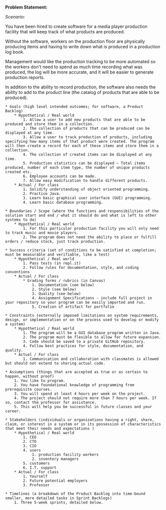 __Problem Statement:__

*Scenario:*

You have been hired to create software for a media player production facility that will keep track of what products are produced. 

Without the software, workers on the production floor are physically producing items and having to write down what is produced in a production log book. 

Management would like the production tracking to be more automated so the workers don't need to spend as much time recording what was produced, the log will be more accurate, and it will be easier to generate production reports. 

In addition to the ability to record production, the software also needs the ability to add to the product line (the catalog of products that are able to be produced).

    * Goals (high level intended outcomes; for software, a Product Backlog)
        * Hypothetical / Real world
            1. Allow a user to add new products that are able to be produced and store them in a collection.
            2. The collection of products that can be produced can be displayed at any time.
            3. Allow a user to track production of products, including specifying how many items of that product were created. The program will then create a record for each of these items and store them in a collection.
            4. The collection of created items can be displayed at any time.
            5. Production statistics can be displayed – Total items produced, number of each item type, the number of unique products created etc.
            6. Employee accounts can be made.
            7. Allow easy modification to handle different products.
        * Actual / For class
            1. Solidify understanding of object oriented programming. 
            2. Practice Java.
            3. Learn basic graphical user interface (GUI) programming. 
            4. Learn basic database programming. 
            
    * Boundaries / Scope (where the functions and responsibilities of the solution start and end / what it should do and what is left to other systems to do)
        * Hypothetical / Real world
            1. For this particular production facility you will only need to track music and movie players.
            2. The program does not need the ability to place or fulfill orders / reduce stock, just track production.
            
    * Success criteria (set of conditions to be satisfied at completion; must be measurable and verifiable, like a test)
        * Hypothetical / Real world
            1. Pass tests (in repl.it)
            2. Follow rules for documentation, style, and coding conventions 
        * Actual / For class
            * Grading forms / rubrics (in Canvas)
                1. Documentation (see below)
                2. Style (see below)
                3. Quality (see below)
                4. Assignment Specifications - include full project in your repository so your program can be easily imported and run.
                5. Creation of artifact for portfolio 
            
    * Constraints (externally imposed limitations on system requirements, design, or implementation or on the process used to develop or modify a system)
        * Hypothetical / Real world
            1. The program will be a GUI database program written in Java. 
            2. The program must be flexible to allow for future expansion. 
            3. Code should be saved to a private GitHub repository. 
            4. Follow best practices for style, documentation, and quality. 
        * Actual / For class
            1. Communication and collaboration with classmates is allowed but should not extend to sharing actual code.
            
    * Assumptions (things that are accepted as true or as certain to happen, without proof)
        1. You like to program.
        2. You have foundational knowledge of programming from prerequisite courses. 
        3. You will spend at least 4 hours per week on the project. 
        4. The project should not require more than 7 hours per week. If so, contact the professor for assistance. 
        5. This will help you be successful in future classes and your career.
        
    * Stakeholders (individuals or organizations having a right, share, claim, or interest in a system or in its possession of characteristics that meet their needs and expectations )
        * Hypothetical / Real world
            1. CEO 
            2. CTO 
            3. CIO 
            4. users 
                1. production facility workers 
                2. inventory managers
            5. customers 
            6. I.T. support
        * Actual / For class
            1. Yourself
            2. Future potential employers
            3. Professor
            
    * Timelines (a breakdown of the Product Backlog into time-bound smaller, more detailed tasks in Sprint Backlogs)
        1. Three 5-week sprints, detailed below.
